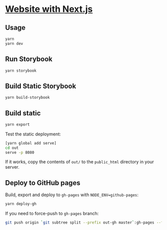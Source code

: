 # [Website with Next.js](https://ksaaskil.github.io/next-website/)

## Usage

```bash
yarn
yarn dev
```

## Run Storybook

```bash
yarn storybook
```

## Build Static Storybook

```bash
yarn build-storybook
```

## Build static

```bash
yarn export
```

Test the static deployment:

```bash
[yarn global add serve]
cd out
serve -p 8080
```

If it works, copy the contents of `out/` to the `public_html` directory in your server.

## Deploy to GitHub pages
Build, export and deploy to `gh-pages` with `NODE_ENV=github-pages`:
```bash
yarn deploy-gh
```

If you need to force-push to `gh-pages` branch:
```bash
git push origin `git subtree split --prefix out-gh master`:gh-pages --force
```
